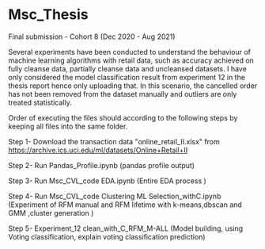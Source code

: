 # Msc_Thesis
Final submission - Cohort 8 (Dec 2020 - Aug 2021)

Several experiments have been conducted to understand the behaviour of machine learning algorithms with retail data, such as accuracy achieved on fully cleanse data, partially cleanse data and uncleansed datasets. I have only considered the model classification result from experiment 12 in the thesis report hence only uploading that. In this scenario, the cancelled order has not been removed from the dataset manually and outliers are only treated statistically.

Order of executing the files should according to the following steps by keeping all files into the same folder.

Step 1- Download the transaction data "online_retail_II.xlsx"  from https://archive.ics.uci.edu/ml/datasets/Online+Retail+II

Step 2- Run Pandas_Profile.ipynb (pandas profile output)

Step 3- Run Msc_CVL_code EDA.ipynb (Entire EDA process )

Step 4- Run Msc_CVL_code Clustering ML Selection_withC.ipynb (Experiment of RFM manual and RFM lifetime with k-means,dbscan and GMM ,cluster generation )

Step 5- Experiment_12 clean_with_C_RFM_M-ALL (Model building, using Voting classification, explain voting classification prediction)
